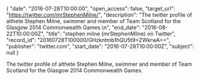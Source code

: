 {
  "date": "2016-07-28T10:00:00", 
  "open_access": false, 
  "target_url": "https://twitter.com/mrStephenMilne/", 
  "description": "The twitter profile of althete Stephen Milne, swimmer and member of Team Scotland for the Glasgow 2014 Commonwealth Games.\n", 
  "end_date": "2016-08-22T10:00:00Z", 
  "title": "stephen milne (mrStephenMilne) on Twitter", 
  "record_id": "20160728T100000/GHzkntmb1hQU5t9+ZWkrwA==", 
  "publisher": "twitter.com", 
  "start_date": "2016-07-28T10:00:00Z", 
  "subject": null
}

The twitter profile of althete Stephen Milne, swimmer and member of Team Scotland for the Glasgow 2014 Commonwealth Games.
